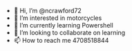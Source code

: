 - 👋 Hi, I’m @ncrawford72
- 👀 I’m interested in motorcycles
- 🌱 I’m currently learning Powershell
- 💞️ I’m looking to collaborate on learning
- 📫 How to reach me 4708518844

<!---
ncrawford72/ncrawford72 is a ✨ special ✨ repository because its `README.md` (this file) appears on your GitHub profile.
You can click the Preview link to take a look at your changes.
--->
